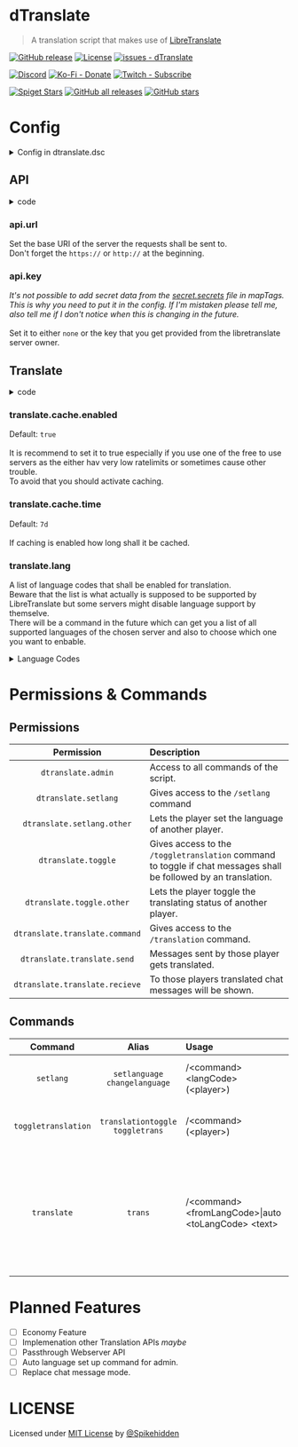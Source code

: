 # **dTranslate**
> A translation script that makes use of [LibreTranslate](https://github.com/LibreTranslate/LibreTranslate)

 <!-- ![Logo Placeholder](/Logo/logo%400%2C25x.png) -->

[![GitHub release](https://img.shields.io/github/release/Spikehidden/dTranslate?&sort=semver&color=blue)](https://github.com/Spikehidden/dTranslate/releases/)
[![License](https://img.shields.io/github/license/Spikehidden/dTranslate?logo=Creative%20commons)](#LICENSE)
[![issues - dTranslate](https://img.shields.io/github/issues/Spikehidden/dTranslate)](https://github.com/Spikehidden/dTranslate/issues)

[![Discord](https://img.shields.io/discord/1160187133424848969?label=Discord&logo=Discord)](https://spkfox.de/discord)
[![Ko-Fi - Donate](https://img.shields.io/badge/Ko--Fi-Donate-FF5E5B?logo=Ko-Fi&logoColor=white&color=blue)](https://spikey.biz/kofi)
[![Twitch - Subscribe](https://img.shields.io/badge/Twitch-Subscribe-9146FF?logo=Twitch&logoColor=white)](https://spikey.biz/twitch)

[![Spiget Stars](https://img.shields.io/spiget/stars/105498?label=spigotmc.org&logo=data%3Aimage%2Fpng%3Bbase64%2CiVBORw0KGgoAAAANSUhEUgAAABAAAAAQCAYAAAAf8%2F9hAAAAmklEQVQ4jaVTORKAIAzcOD6CRt9AbWPHv%2F2Bb9CGX8RGHCQHzrgVQ5LdTQgECVbuWpA4GKjJ1NyhJ8W7H%2FcI2lbU1lwHRd1z0W0BAM6wmjFtMFyr1sVz2ETNCKU3rXjK20ugEI29KWvEAEARDICodWCpU5TDpGjM4Miy%2BLbMjQtzE7U3L7kPiUfg4ctf8bGkzEvKDHxcJA%2B%2FCS5YrDUokhVf1AAAAABJRU5ErkJggg%3D%3D&style=flat)](https://www.spigotmc.org/resources/105498/)
[![GitHub all releases](https://img.shields.io/github/downloads/Spikehidden/dTranslate/total?logo=github&style=flat)](https://github.com/spikehidden/dTranslate/releases/latest)
[![GitHub stars](https://img.shields.io/github/stars/spikehidden/dTranslate)](https://github.com/spikehidden/dTranslate/stargazers)

# **Config**

<details>
  <summary>Config in dtranslate.dsc</summary>

  ```yaml
dTranslate:
    type: data
    api:
        #- Set the base url with "http://" or "https://" but without "/" at the end.
        # Here are two possible APIs that do not need a key but have their downsites.
        # I recommend using your own liberetranslate server.
        # "libretranslate.de" has a very low ratelimit of 20!
        # url: https://libretranslate.de
        # "translate.terraprint.co" has often server errors.
        url: https://translate.terraprint.co
        # A list of other servers that can be used can be found on their GitHub: https://github.com/LibreTranslate/LibreTranslate

        #- Your API key if you need one. If none is neceserry use "none".
        key: none
        # Ratelimit is not used at the moment.
        # ratelimit: 20
    translate:
        cache:
            enabled: true
            time: 7d
        lang:
        #- Set which language shall be translated.
        # English
        - en
        # Arabic
        - ar
        # Azerbaijani
        - az
        # Chinese
        - zh
        # Czech
        - cs
        # Danish
        #- da
        # Dutch
        - nl
        # Esperanto
        - eo
        # Finnish
        - fi
        # French
        - fr
        # German
        - de
        # Greek
        - el
        # Hebrew
        - he
        # Hindi
        - hi
        # Hungarian
        - hu
        # Indonesian
        - id
        # Irish
        - ga
        # Italian
        - it
        # Japanese
        - ja
        # Korean
        - ko
        # Persian
        - fa
        # Polish
        - pl
        # Portuguese
        - pt
        # Russian
        - ru
        # Slovak
        - sk
        # Spanish
        - es
        # Swedish
        - sv
        # Turkish
        - tr
        # Ukranian
        - uk

#-- ADVANCED CONFIG --#
#- Edit the format of how Auto-Translated messages are shown.
dTranslateChatFormat:
    type: format
    format: <aqua><[name]><white><&sq>s translated<&co> <gray><[text]><reset>
```

</details>

## **API**
<details>
    <summary>code</summary>

```yml
api:
    url: https://translate.terraprint.co
    key: none
```
</details>

### **api.url**
Set the base URI of the server the requests shall be sent to.\
Don't forget the `https://` or `http://` at the beginning.

### **api.key**
*It's not possible to add secret data from the [secret.secrets](https://meta.denizenscript.com/Docs/ObjectTypes/SecretTag) file in mapTags. This is why you need to put it in the config. If I'm mistaken please tell me, also tell me if I don't notice when this is changing in the future.*\
\
Set it to either `none` or the key that you get provided from the libretranslate server owner.

## **Translate**
<details>
    <summary>code</summary>

```yml
translate:
        cache:
            enabled: true
            time: 7d
        lang:
        - en
        - ar
        - az
        - zh
        - cs
        - da
        - nl
        - eo
        - fi
        - fr
        - de
        - el
        - he
        - hi
        - hu
        - id
        - ga
        - it
        - ja
        - ko
        - fa
        - pl
        - pt
        - ru
        - sk
        - es
        - sv
        - tr
        - uk
```
</details>

### **translate.cache.enabled**
Default: `true`\
\
It is recommend to set it to true especially if you use one of the free to use servers as the either hav very low ratelimits or sometimes cause other trouble.\
To avoid that you should activate caching.

### **translate.cache.time**
Default: `7d`\
\
If caching is enabled how long shall it be cached.

### **translate.lang**
A list of language codes that shall be enabled for translation.\
Beware that the list is what actually is supposed to be supported by LibreTranslate but some servers might disable language support by themselve.\
There will be a command in the future which can get you a list of all supported languages of the chosen server and also to choose which one you want to enbable.

<details>
    <summary>Language Codes</summary>

| Language    | Code |
| :---------- | :--: |
| Arabic      | ar   |
| Azerbaijani | az   |
| Chinese     | zh   |
| Czech       | cs   |
| Danish      | da   |
| Dutch       | nl   |
| English     | en   |
| Esperanto   | eo   |
| Finnish     | fi   |
| French      | fr   |
| German      | de   |
| Greek       | el   |
| Hebrew      | he   |
| Hindi       | hi   |
| Hungarian   | hu   |
| Indonesian  | id   |
| Irish       | ga   |
| Italian     | it   |
| Japanese    | ja   |
| Korean      | ko   |
| Persian     | fa   |
| Polish      | pl   |
| Portuguese  | pt   |
| Russian     | ru   |
| Slovak      | sk   |
| Spanish     | es   |
| Swedish     | sv   |
| Turkish     | tr   |
| Ukranian    | uk   |

</details>

# Permissions & Commands

## Permissions

<!-- **`dtranslate.admin`**
Access to all commands of the script.

`dtranslate.setlang`
Gives acces to the `/setlang` command

`dtranslate.setlang.other`
Let's the player set the language of another player.

`dtranslate.toggle`
Gives acces to the `/toggletranslation` command to toggle if chat messages shall be followed by an translation.

`dtranslate.toggle.other`
Lets the player toggle the translating status of another player.

`dtranslate.translate`
Gives access to the `/translation` command. -->

| Permission                     | Description                                                                                                      |
| :----------------------------: | :--------------------------------------------------------------------------------------------------------------- |
| `dtranslate.admin`             | Access to all commands of the script.                                                                            |
| `dtranslate.setlang`           | Gives access to the `/setlang` command                                                                           |
| `dtranslate.setlang.other`     | Lets the player set the language of another player.                                                              |
| `dtranslate.toggle`            | Gives access to the `/toggletranslation` command to toggle if chat messages shall be followed by an translation. |
| `dtranslate.toggle.other`      | Lets the player toggle the translating status of another player.                                                 |
| `dtranslate.translate.command` | Gives access to the `/translation` command.                                                                      |
| `dtranslate.translate.send`    | Messages sent by those player gets translated.                                                                   |
| `dtranslate.translate.recieve` | To those players translated chat messages will be shown.                                                         |

## Commands

| Command             | Alias                                                                 | Usage                                  | Permission           | Description                 |
| :-----------------: | :-------------------------------------------------------------------: | :------------------------------------- | :------------------: | :-------------------------- |
| `setlang`           | `setlanguage` <br> `changelanguage`    | /\<command\> \<langCode\> (\<player\>) | dtranslate.setlang   | Used to set your/\<player\>'s language to \[\<langCode\>\] |
| `toggletranslation` | `translationtoggle` <br> `toggletrans` | /\<command\> (\<player\>)              | dtranslate.toggle    | Used to set your/\<player\> translation status to off/on.  |
| `translate`         | `trans` | /\<command\> \<fromLangCode\>\|auto \<toLangCode\> \<text\>           | dtranslate.translate.command | Used to translate \<text\> from \<fromLangCode\> to \<toLangCode\>. <br> Use auto instead of \<fromLangCode\> to automaticly determine the language. |

# Planned Features

- [ ] Economy Feature
- [ ] Implemenation other Translation APIs *maybe*
- [ ] Passthrough Webserver API
- [ ] Auto language set up command for admin.
- [ ] Replace chat message mode.

# **LICENSE**
Licensed under [MIT License](/LICENSE) by [@Spikehidden](https://github.com/spikehidden)
